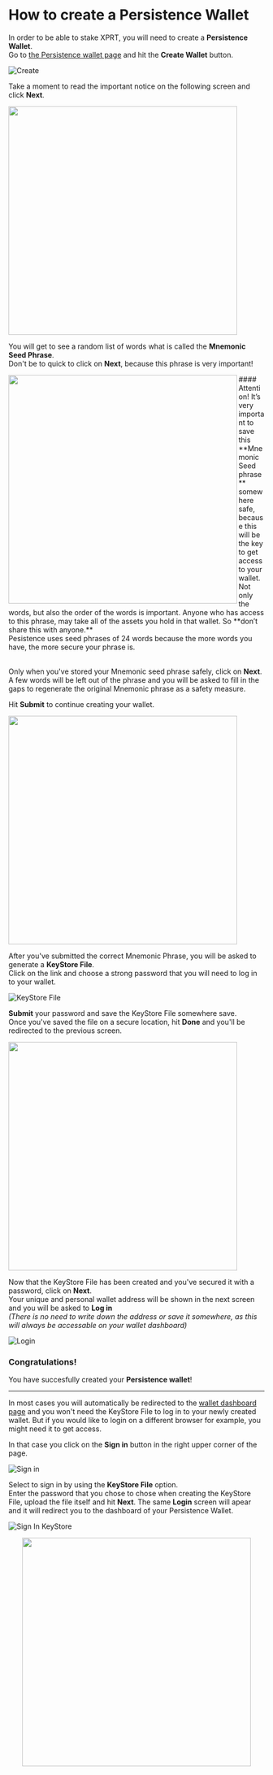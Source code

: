 # How to create a Persistence Wallet

In order to be able to stake XPRT, you will need to create a **Persistence Wallet**. <br>
Go to [the Persistence wallet page](https://wallet.persistence.one/) and hit the **Create Wallet** button.

![Create](https://user-images.githubusercontent.com/95366163/146385818-66db56b0-f0fc-48f4-972c-148d15923279.png)

Take a moment to read the important notice on the following screen and click **Next**.

<img width="450" src="https://user-images.githubusercontent.com/95366163/146386257-24feb908-1c60-4bdf-be97-649183995b55.png">

You will get to see a random list of words what is called the **Mnemonic Seed Phrase**. <br>
Don't be to quick to click on **Next**, because this phrase is very important!


<img width="450" align="left" src="https://user-images.githubusercontent.com/95366163/146387053-f15fdd03-3a89-4b15-8888-c49a52a5b201.png"> 
#### Attention!
It’s very important to save this **Mnemonic Seed phrase** somewhere safe, because this will be the key to get access to your wallet. <br>
Not only the words, but also the order of the words is important. Anyone who has access to this phrase, may take all of the assets you hold in that wallet. So **don’t share this with anyone.** <br>
Pesistence uses seed phrases of 24 words because the more words you have, the more secure your phrase is. <br>
<br>

Only when you've stored your Mnemonic seed phrase safely, click on **Next**.
A few words will be left out of the phrase and you will be asked to fill in the gaps to regenerate the original Mnemonic phrase as a safety measure. <br>

Hit **Submit** to continue creating your wallet.

<img width="450" src="https://user-images.githubusercontent.com/95366163/146388931-dcbe296f-f9ba-4cad-b48d-612512f954f5.png">

After you've submitted the correct Mnemonic Phrase, you will be asked to generate a **KeyStore File**. <br>
Click on the link and choose a strong password that you will need to log in to your wallet. <br>

![KeyStore File](https://user-images.githubusercontent.com/95366163/146390314-e91de0e8-f85e-446c-971a-76392267cda9.png)

**Submit** your password and save the KeyStore File somewhere save. <br>
Once you've saved the file on a secure location, hit **Done** and you'll be redirected to the previous screen.

<img width="450" src="https://user-images.githubusercontent.com/95366163/146391304-f8b6f0c5-f532-4473-a7f9-fe991f0b6f0b.png">

Now that the KeyStore File has been created and you've secured it with a password, click on **Next**. <br>
Your unique and personal wallet address will be shown in the next screen and you will be asked to **Log in** <br>
*(There is no need to write down the address or save it somewhere, as this will always be accessable on your wallet dashboard)*

![Login](https://user-images.githubusercontent.com/95366163/146392208-399d0150-c346-4cbf-9d21-e3abd3c8192c.png)

### Congratulations!

You have succesfully created your **Persistence wallet**!
***

In most cases you will automatically be redirected to the [wallet dashboard page](https://wallet.persistence.one/dashboard/wallet) and you won't need the KeyStore File to log in to your newly created wallet. But if you would like to login on a different browser for example, you might need it to get access. <br>

In that case you click on the **Sign in** button in the right upper corner of the page.

![Sign in](https://user-images.githubusercontent.com/95366163/146400481-ae09b5d1-5996-43a6-abd3-a350006d8a64.png)

Select to sign in by using the **KeyStore File** option. <br>
Enter the password that you chose to chose when creating the KeyStore File, upload the file itself and hit **Next**.
The same **Login** screen will apear and it will redirect you to the dashboard of your Persistence Wallet.

![Sign In KeyStore](https://user-images.githubusercontent.com/95366163/146396014-ce970eb8-5720-4b7a-a337-cd6cca065634.png)

<p align="center"> 
  <img width="450" src="https://user-images.githubusercontent.com/95366163/146396217-31329165-cfeb-40ab-b776-813b2cc40ae9.png">
</p>

